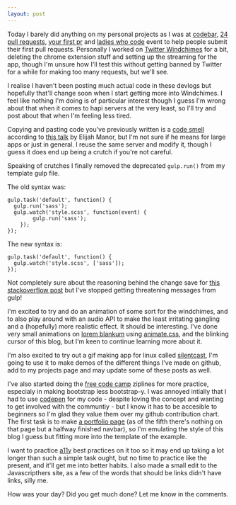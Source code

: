 ```yaml
---
layout: post
---
```


Today I barely did anything on my personal projects as I was at [codebar](https://codebar.io/), [24 pull requests](http://24pullrequests.com/), [your first pr](http://yourfirstpr.github.io/) and [ladies who code](http://www.meetup.com/Ladies-Who-Code-UK/) event to help people submit their first pull requests. Personally I worked on [Twitter Windchimes](https://github.com/oluoluoxenfree/twitter_windchimes) for a bit, deleting the chrome extension stuff and setting up the streaming for the app, though I'm unsure how I'll test this without getting banned by Twitter for a while for making too many requests, but we'll see.

I realise I haven't been posting much actual code in these devlogs but hopefully that'll change soon when I start getting more into Windchimes. I feel like nothing I'm doing is of particular interest though I guess I'm wrong about that when it comes to hapi servers at the very least, so I'll try and post about that when I'm feeling less tired.

Copying and pasting code you've previously written is a [code smell](http://c2.com/cgi/wiki?CodeSmell) according to [this talk](https://www.youtube.com/watch?v=JVlfj7mQZPo) by Elijah Manor, but I'm not sure if he means for large apps or just in general. I reuse the same server and modify it, though I guess it does end up being a crutch if you're not careful.

Speaking of crutches I finally removed the deprecated `gulp.run()` from my template gulp file.

The old syntax was:

```
gulp.task('default', function() {
  gulp.run('sass');
  gulp.watch('style.scss', function(event) {
        gulp.run('sass');
    });
});
```

The new syntax is:

```
gulp.task('default', function() {
  gulp.watch('style.scss', ['sass']);
});
```
Not completely sure about the reasoning behind the change save for [this stackoverflow post](http://stackoverflow.com/questions/28826418/gulp-run-alternative) but I've stopped getting threatening messages from gulp!

I'm excited to try and do an animation of some sort for the windchimes, and to also play around with an audio API to make the least irritating gangling and a (hopefully) more realistic effect. It should be interesting. I've done very small animations on [lorem blankum](https://lorem-blankum.herokuapp.com/) using [animate.css](https://daneden.github.io/animate.css/), and the blinking cursor of this blog, but I'm keen to continue learning more about it.

I'm also excited to try out a gif making app for linux called [silentcast](https://github.com/colinkeenan/silentcast), I'm going to use it to make demos of the different things I've made on github, add to my projects page and may update some of these posts as well.

I've also started doing the [free code camp](http://www.freecodecamp.com/) ziplines for more practice, especialy in making bootstrap less bootstrap-y. I was annoyed intially that I had to use [codepen](http://codepen.io/) for my code - despite loving the concept and wanting to get involved with the communtiy - but I know it has to be accesible to beginners so I'm glad they value them over my github contribution chart. The first task is to make [a portfolio page](http://codepen.io/oluoluoxenfree/full/bEGvpz/) (as of the fifth there's nothing on that page but a halfway finished navbar), so I'm emulating the style of this blog I guess but fitting more into the template of the example.

I want to practice [a11y](http://a11yproject.com/) best practices on it too so it may end up taking a lot longer than such a simple task ought, but no time to practice like the present, and it'll get me into better habits. I also made a small edit to the Javascripthers site, as a few of the words that should be links didn't have links, silly me.

How was your day? Did you get much done? Let me know in the comments.
